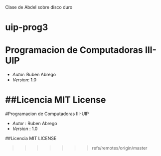 Clase de Abdel sobre disco duro
# uip-prog3

# Programacion de Computadoras III-UIP
* *Autor*: Ruben Abrego
* *Version*: 1.0

##Licencia
MIT License
=======

#Programacion de Computadoras III-UIP

* *Autor*   : Ruben Abrego
* *Version* : 1.0


##Licencia
MIT LICENSE
>>>>>>> refs/remotes/origin/master
